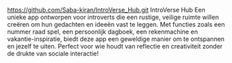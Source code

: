 https://github.com/Saba-kiran/IntroVerse_Hub.git
IntroVerse Hub
Een unieke app ontworpen voor introverts die een rustige, veilige ruimte willen creëren om hun gedachten en ideeën vast te leggen.
Met functies zoals een nummer raad spel, een persoonlijk dagboek, een rekenmachine en vakantie-inspiratie, biedt deze app een geweldige manier om te ontspannen en jezelf te uiten. 
Perfect voor wie houdt van reflectie en creativiteit zonder de drukte van sociale interactie!
